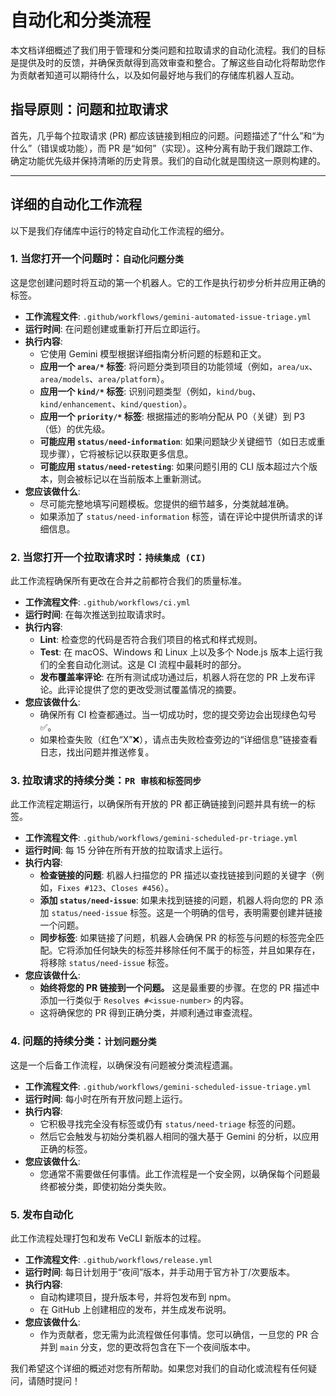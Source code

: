 # 自动化和分类流程

本文档详细概述了我们用于管理和分类问题和拉取请求的自动化流程。我们的目标是提供及时的反馈，并确保贡献得到高效审查和整合。了解这些自动化将帮助您作为贡献者知道可以期待什么，以及如何最好地与我们的存储库机器人互动。

## 指导原则：问题和拉取请求

首先，几乎每个拉取请求 (PR) 都应该链接到相应的问题。问题描述了“什么”和“为什么”（错误或功能），而 PR 是“如何”（实现）。这种分离有助于我们跟踪工作、确定功能优先级并保持清晰的历史背景。我们的自动化就是围绕这一原则构建的。

---

## 详细的自动化工作流程

以下是我们存储库中运行的特定自动化工作流程的细分。

### 1. 当您打开一个问题时：`自动化问题分类`

这是您创建问题时将互动的第一个机器人。它的工作是执行初步分析并应用正确的标签。

- **工作流程文件**: `.github/workflows/gemini-automated-issue-triage.yml`
- **运行时间**: 在问题创建或重新打开后立即运行。
- **执行内容**:
  - 它使用 Gemini 模型根据详细指南分析问题的标题和正文。
  - **应用一个 `area/*` 标签**: 将问题分类到项目的功能领域（例如，`area/ux`、`area/models`、`area/platform`）。
  - **应用一个 `kind/*` 标签**: 识别问题类型（例如，`kind/bug`、`kind/enhancement`、`kind/question`）。
  - **应用一个 `priority/*` 标签**: 根据描述的影响分配从 P0（关键）到 P3（低）的优先级。
  - **可能应用 `status/need-information`**: 如果问题缺少关键细节（如日志或重现步骤），它将被标记以获取更多信息。
  - **可能应用 `status/need-retesting`**: 如果问题引用的 CLI 版本超过六个版本，则会被标记以在当前版本上重新测试。
- **您应该做什么**:
  - 尽可能完整地填写问题模板。您提供的细节越多，分类就越准确。
  - 如果添加了 `status/need-information` 标签，请在评论中提供所请求的详细信息。

### 2. 当您打开一个拉取请求时：`持续集成 (CI)`

此工作流程确保所有更改在合并之前都符合我们的质量标准。

- **工作流程文件**: `.github/workflows/ci.yml`
- **运行时间**: 在每次推送到拉取请求时。
- **执行内容**:
  - **Lint**: 检查您的代码是否符合我们项目的格式和样式规则。
  - **Test**: 在 macOS、Windows 和 Linux 上以及多个 Node.js 版本上运行我们的全套自动化测试。这是 CI 流程中最耗时的部分。
  - **发布覆盖率评论**: 在所有测试成功通过后，机器人将在您的 PR 上发布评论。此评论提供了您的更改受测试覆盖情况的摘要。
- **您应该做什么**:
  - 确保所有 CI 检查都通过。当一切成功时，您的提交旁边会出现绿色勾号 ✅。
  - 如果检查失败（红色“X”❌），请点击失败检查旁边的“详细信息”链接查看日志，找出问题并推送修复。

### 3. 拉取请求的持续分类：`PR 审核和标签同步`

此工作流程定期运行，以确保所有开放的 PR 都正确链接到问题并具有统一的标签。

- **工作流程文件**: `.github/workflows/gemini-scheduled-pr-triage.yml`
- **运行时间**: 每 15 分钟在所有开放的拉取请求上运行。
- **执行内容**:
  - **检查链接的问题**: 机器人扫描您的 PR 描述以查找链接到问题的关键字（例如，`Fixes #123`、`Closes #456`）。
  - **添加 `status/need-issue`**: 如果未找到链接的问题，机器人将向您的 PR 添加 `status/need-issue` 标签。这是一个明确的信号，表明需要创建并链接一个问题。
  - **同步标签**: 如果链接了问题，机器人会确保 PR 的标签与问题的标签完全匹配。它将添加任何缺失的标签并移除任何不属于的标签，并且如果存在，将移除 `status/need-issue` 标签。
- **您应该做什么**:
  - **始终将您的 PR 链接到一个问题。** 这是最重要的步骤。在您的 PR 描述中添加一行类似于 `Resolves #<issue-number>` 的内容。
  - 这将确保您的 PR 得到正确分类，并顺利通过审查流程。

### 4. 问题的持续分类：`计划问题分类`

这是一个后备工作流程，以确保没有问题被分类流程遗漏。

- **工作流程文件**: `.github/workflows/gemini-scheduled-issue-triage.yml`
- **运行时间**: 每小时在所有开放问题上运行。
- **执行内容**:
  - 它积极寻找完全没有标签或仍有 `status/need-triage` 标签的问题。
  - 然后它会触发与初始分类机器人相同的强大基于 Gemini 的分析，以应用正确的标签。
- **您应该做什么**:
  - 您通常不需要做任何事情。此工作流程是一个安全网，以确保每个问题最终都被分类，即使初始分类失败。

### 5. 发布自动化

此工作流程处理打包和发布 VeCLI 新版本的过程。

- **工作流程文件**: `.github/workflows/release.yml`
- **运行时间**: 每日计划用于“夜间”版本，并手动用于官方补丁/次要版本。
- **执行内容**:
  - 自动构建项目，提升版本号，并将包发布到 npm。
  - 在 GitHub 上创建相应的发布，并生成发布说明。
- **您应该做什么**:
  - 作为贡献者，您无需为此流程做任何事情。您可以确信，一旦您的 PR 合并到 `main` 分支，您的更改将包含在下一个夜间版本中。

我们希望这个详细的概述对您有所帮助。如果您对我们的自动化或流程有任何疑问，请随时提问！